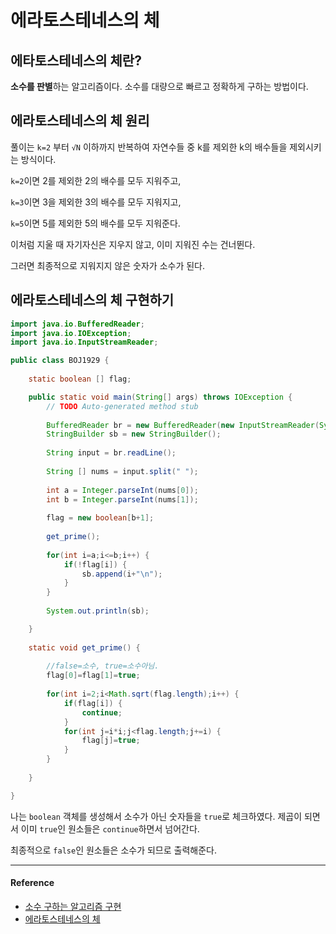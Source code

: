 # 에라토스테네스의 체 

## 에타토스테네스의 체란?
**소수를 판별**하는 알고리즘이다. 소수를 대량으로 빠르고 정확하게 구하는 방법이다.

## 에라토스테네스의 체 원리
풀이는 `k=2` 부터 `√N` 이하까지 반복하여 자연수들 중 k를 제외한 k의 배수들을 제외시키는 방식이다.

`k=2`이면 2를 제외한 2의 배수를 모두 지워주고,

`k=3`이면 3을 제외한 3의 배수를 모두 지워지고, 

`k=5`이면 5를 제외한 5의 배수를 모두 지워준다.

이처럼 지울 때 자기자신은 지우지 않고, 이미 지워진 수는 건너뛴다.

그러면 최종적으로 지워지지 않은 숫자가 소수가 된다.

## 에라토스테네스의 체 구현하기


``` java
import java.io.BufferedReader;
import java.io.IOException;
import java.io.InputStreamReader;

public class BOJ1929 {
	
	static boolean [] flag;

	public static void main(String[] args) throws IOException {
		// TODO Auto-generated method stub
		
		BufferedReader br = new BufferedReader(new InputStreamReader(System.in));
		StringBuilder sb = new StringBuilder();
		
		String input = br.readLine();
		
		String [] nums = input.split(" ");
		
		int a = Integer.parseInt(nums[0]);
		int b = Integer.parseInt(nums[1]);
		
		flag = new boolean[b+1];
		
		get_prime();
		
		for(int i=a;i<=b;i++) {
			if(!flag[i]) {
				sb.append(i+"\n");
			}
		}
		
		System.out.println(sb);

	}
	
	static void get_prime() {
		
		//false=소수, true=소수아님.
		flag[0]=flag[1]=true;
		
		for(int i=2;i<Math.sqrt(flag.length);i++) {
			if(flag[i]) {
				continue;
			}
			for(int j=i*i;j<flag.length;j+=i) {
				flag[j]=true;
			}
		}
		
	}

}
```
나는 `boolean` 객체를 생성해서 소수가 아닌 숫자들을 `true`로 체크하였다. 제곱이 되면서 이미 `true`인 원소들은 `continue`하면서 넘어간다.

최종적으로 `false`인 원소들은 소수가 되므로 출력해준다.

---- 
#### Reference
- [소수 구하는 알고리즘 구현](https://st-lab.tistory.com/81)
- [에라토스테네스의 체](https://velog.io/@max9106/Algorithm-에라토스테네스의-체)
